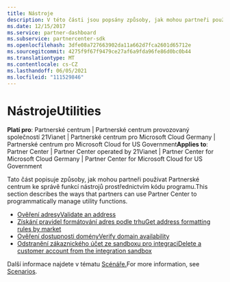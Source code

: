 ```yaml
---
title: Nástroje
description: V této části jsou popsány způsoby, jak mohou partneři používat Partnerské centrum ke správě funkcí nástrojů prostřednictvím kódu programu.
ms.date: 12/15/2017
ms.service: partner-dashboard
ms.subservice: partnercenter-sdk
ms.openlocfilehash: 3dfe08a727663902da11a662d7fca2601d65712e
ms.sourcegitcommit: 4275f9f67f9479ce27af6a9fda96fe86d0bc0b44
ms.translationtype: MT
ms.contentlocale: cs-CZ
ms.lasthandoff: 06/05/2021
ms.locfileid: "111529846"
---
```

# <a name="utilities"></a><span data-ttu-id="fce2c-103">Nástroje</span><span class="sxs-lookup"><span data-stu-id="fce2c-103">Utilities</span></span>

<span data-ttu-id="fce2c-104">**Platí pro**: Partnerské centrum | Partnerské centrum provozovaný společností 21Vianet | Partnerské centrum pro Microsoft Cloud Germany | Partnerské centrum pro Microsoft Cloud for US Government</span><span class="sxs-lookup"><span data-stu-id="fce2c-104">**Applies to**: Partner Center | Partner Center operated by 21Vianet | Partner Center for Microsoft Cloud Germany | Partner Center for Microsoft Cloud for US Government</span></span>

<span data-ttu-id="fce2c-105">Tato část popisuje způsoby, jak mohou partneři používat Partnerské centrum ke správě funkcí nástrojů prostřednictvím kódu programu.</span><span class="sxs-lookup"><span data-stu-id="fce2c-105">This section describes the ways that partners can use Partner Center to programmatically manage utility functions.</span></span>

- [<span data-ttu-id="fce2c-106">Ověření adresy</span><span class="sxs-lookup"><span data-stu-id="fce2c-106">Validate an address</span></span>](validate-an-address.md)
- [<span data-ttu-id="fce2c-107">Získání pravidel formátování adres podle trhu</span><span class="sxs-lookup"><span data-stu-id="fce2c-107">Get address formatting rules by market</span></span>](get-market-specific-validation-data.md)
- [<span data-ttu-id="fce2c-108">Ověření dostupnosti domény</span><span class="sxs-lookup"><span data-stu-id="fce2c-108">Verify domain availability</span></span>](verify-domain-availability.md)
- [<span data-ttu-id="fce2c-109">Odstranění zákaznického účet ze sandboxu pro integraci</span><span class="sxs-lookup"><span data-stu-id="fce2c-109">Delete a customer account from the integration sandbox</span></span>](delete-a-customer-account-from-the-integration-sandbox.md)

<span data-ttu-id="fce2c-110">Další informace najdete v tématu [Scénáře.](scenarios.md)</span><span class="sxs-lookup"><span data-stu-id="fce2c-110">For more information, see [Scenarios](scenarios.md).</span></span>